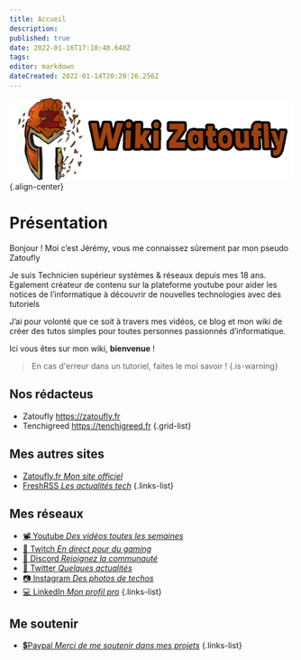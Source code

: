```yaml
---
title: Accueil
description: 
published: true
date: 2022-01-16T17:10:40.640Z
tags: 
editor: markdown
dateCreated: 2022-01-14T20:20:26.256Z
---
```


![wiki-banner.png](/wiki-banner.png){.align-center}
 
# Présentation
Bonjour ! Moi c’est Jérémy, vous me connaissez sûrement par mon pseudo Zatoufly
 
Je suis Technicien supérieur systèmes & réseaux depuis mes 18 ans. Egalement créateur de contenu sur la plateforme youtube pour aider les notices de l’informatique à découvrir de nouvelles technologies avec des tutoriels
 
J’ai pour volonté que ce soit à travers mes vidéos, ce blog et mon wiki de créer des tutos simples pour toutes personnes passionnés d’informatique.
 
Ici vous êtes sur mon wiki, **bienvenue** !
 
> En cas d'erreur dans un tutoriel, faites le moi savoir !
{.is-warning}

## Nos rédacteus
 - Zatoufly https://zatoufly.fr
 - Tenchigreed https://tenchigreed.fr
 {.grid-list}

## Mes autres sites
- [Zatoufly.fr *Mon site officiel*](https://zatoufly.fr)
- [FreshRSS *Les actualités tech*](https://news.zatoufly.fr)
{.links-list}
 
## Mes réseaux
- [📽️ Youtube *Des vidéos toutes les semaines*](https://www.youtube.com/c/Zatoufly)
- [🔴 Twitch *En direct pour du gaming*](https://twitch.tv/zatoufly)
- [👥 Discord *Rejoignez la communauté*](http://discord.zatoufly.fr)
- [🐤 Twitter *Quelques actualités*](https://twitter.com/zatoufly)
- [📷 Instagram *Des photos de techos*](https://www.instagram.com/zatoufly_)
- [💻 LinkedIn *Mon profil pro*](https://www.linkedin.com/in/taunay-jeremy)
{.links-list}
 
## Me soutenir
- [💲Paypal *Merci de me soutenir dans mes projets*](https://www.paypal.com/paypalme/zatoufly?locale.x=fr_FR)
{.links-list}